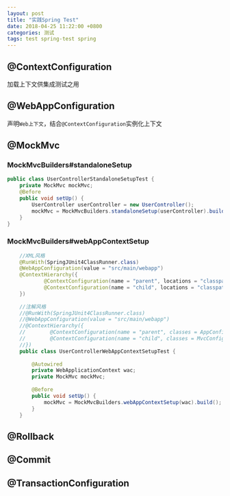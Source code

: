```yaml
---
layout: post
title: "实践Spring Test"
date: 2018-04-25 11:22:00 +0800
categories: 测试
tags: test spring-test spring
---
```




## @ContextConfiguration

加载上下文供集成测试之用

## @WebAppConfiguration

声明`Web上下文`，结合`@ContextConfiguration`实例化上下文

## @MockMvc

### MockMvcBuilders#standaloneSetup

```java
public class UserControllerStandaloneSetupTest {  
    private MockMvc mockMvc;  
    @Before  
    public void setUp() {  
        UserController userController = new UserController();  
        mockMvc = MockMvcBuilders.standaloneSetup(userController).build();  
    }  
} 
```

### MockMvcBuilders#webAppContextSetup

```java
    //XML风格  
    @RunWith(SpringJUnit4ClassRunner.class)  
    @WebAppConfiguration(value = "src/main/webapp")  
    @ContextHierarchy({  
            @ContextConfiguration(name = "parent", locations = "classpath:spring-config.xml"),  
            @ContextConfiguration(name = "child", locations = "classpath:spring-mvc.xml")  
    })  
      
    //注解风格  
    //@RunWith(SpringJUnit4ClassRunner.class)  
    //@WebAppConfiguration(value = "src/main/webapp")  
    //@ContextHierarchy({  
    //        @ContextConfiguration(name = "parent", classes = AppConfig.class),  
    //        @ContextConfiguration(name = "child", classes = MvcConfig.class)  
    //})  
    public class UserControllerWebAppContextSetupTest {  
      
        @Autowired  
        private WebApplicationContext wac;  
        private MockMvc mockMvc;  
      
        @Before  
        public void setUp() {  
            mockMvc = MockMvcBuilders.webAppContextSetup(wac).build();  
        }  
    }  
```



## @Rollback

## @Commit

## @TransactionConfiguration